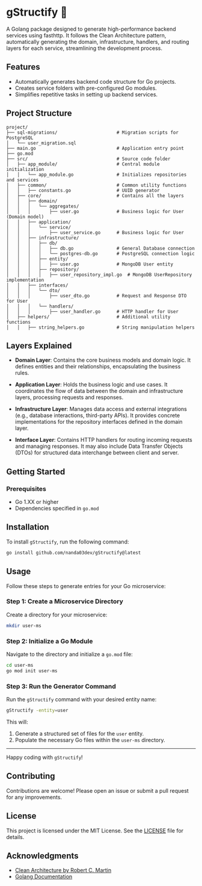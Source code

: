 # gStructify 🚀

A Golang package designed to generate high-performance backend services using fasthttp. It follows the Clean Architecture pattern, automatically generating the domain, infrastructure, handlers, and routing layers for each service, streamlining the development process.

## Features
- Automatically generates backend code structure for Go projects.
- Creates service folders with pre-configured Go modules.
- Simplifies repetitive tasks in setting up backend services.

## Project Structure

```
project/
├── sql-migrations/                      # Migration scripts for PostgreSQL
│   └── user_migration.sql
├── main.go                              # Application entry point
├── go.mod
├── src/                                 # Source code folder
│   ├── app_module/                      # Central module initialization
│   │   └── app_module.go                # Initializes repositories and services
│   ├── common/                          # Common utility functions
│   │   ├── constants.go                 # UUID generator
│   ├── core/                            # Contains all the layers
│   │   ├── domain/
│   │   │   └── aggregates/
│   │   │       ├── user.go              # Business logic for User (Domain model)
│   │   ├── application/
│   │   │   └── service/
│   │   │       ├── user_service.go      # Business logic for User
│   │   ├── infrastructure/
│   │   │   ├── db/
│   │   │   │   ├── db.go                # General Database connection
│   │   │   │   └── postgres-db.go       # PostgreSQL connection logic
│   │   │   ├── entity/
│   │   │   │   ├── user.go              # MongoDB User entity
│   │   │   ├── repository/
│   │   │   │   ├── user_repository_impl.go  # MongoDB UserRepository implementation
│   │   ├── interfaces/
│   │   │   └── dto/
│   │   │       ├── user_dto.go          # Request and Response DTO for User
│   │   │   └── handlers/
│   │   │       ├── user_handler.go      # HTTP handler for User
│   ├── helpers/                         # Additional utility functions 
│   │   ├── string_helpers.go            # String manipulation helpers

```

## Layers Explained

- **Domain Layer**: Contains the core business models and domain logic. It defines entities and their relationships, encapsulating the business rules.

- **Application Layer**: Holds the business logic and use cases. It coordinates the flow of data between the domain and infrastructure layers, processing requests and responses.

- **Infrastructure Layer**: Manages data access and external integrations (e.g., database interactions, third-party APIs). It provides concrete implementations for the repository interfaces defined in the domain layer.

- **Interface Layer**: Contains HTTP handlers for routing incoming requests and managing responses. It may also include Data Transfer Objects (DTOs) for structured data interchange between client and server.

## Getting Started

### Prerequisites

- Go 1.XX or higher
- Dependencies specified in `go.mod`

## Installation

To install `gStructify`, run the following command:

```bash
go install github.com/nanda03dev/gStructify@latest
```

## Usage

Follow these steps to generate entries for your Go microservice:

### Step 1: Create a Microservice Directory
Create a directory for your microservice:
```bash
mkdir user-ms
```

### Step 2: Initialize a Go Module
Navigate to the directory and initialize a `go.mod` file:
```bash
cd user-ms
go mod init user-ms
```

### Step 3: Run the Generator Command
Run the `gStructify` command with your desired entity name:
```bash
gStructify -entity=user
```

This will:
1. Generate a structured set of files for the `user` entity.
2. Populate the necessary Go files within the `user-ms` directory.

---

Happy coding with `gStructify`!

## Contributing

Contributions are welcome! Please open an issue or submit a pull request for any improvements.

## License

This project is licensed under the MIT License. See the [LICENSE](LICENSE) file for details.

## Acknowledgments

- [Clean Architecture by Robert C. Martin](https://www.oreilly.com/library/view/clean-architecture-a/9780134494166/)
- [Golang Documentation](https://golang.org/doc/)
```